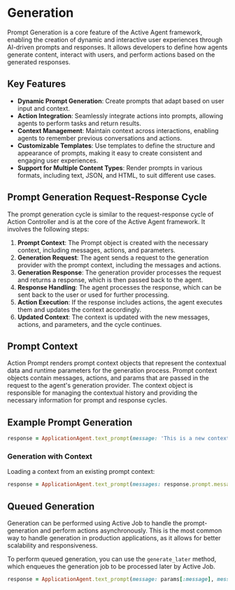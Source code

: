 # Generation
Prompt Generation is a core feature of the Active Agent framework, enabling the creation of dynamic and interactive user experiences through AI-driven prompts and responses. It allows developers to define how agents generate content, interact with users, and perform actions based on the generated responses.

## Key Features
- **Dynamic Prompt Generation**: Create prompts that adapt based on user input and context.
- **Action Integration**: Seamlessly integrate actions into prompts, allowing agents to perform tasks and return results.
- **Context Management**: Maintain context across interactions, enabling agents to remember previous conversations and actions.
- **Customizable Templates**: Use templates to define the structure and appearance of prompts, making it easy to create consistent and engaging user experiences.
- **Support for Multiple Content Types**: Render prompts in various formats, including text, JSON, and HTML, to suit different use cases.
## Prompt Generation Request-Response Cycle
The prompt generation cycle is similar to the request-response cycle of Action Controller and is at the core of the Active Agent framework. It involves the following steps:
1. **Prompt Context**: The Prompt object is created with the necessary context, including messages, actions, and parameters.
2. **Generation Request**: The agent sends a request to the generation provider with the prompt context, including the messages and actions.
3. **Generation Response**: The generation provider processes the request and returns a response, which is then passed back to the agent.
4. **Response Handling**: The agent processes the response, which can be sent back to the user or used for further processing.
5. **Action Execution**: If the response includes actions, the agent executes them and updates the context accordingly.
6. **Updated Context**: The context is updated with the new messages, actions, and parameters, and the cycle continues.
## Prompt Context
Action Prompt renders prompt context objects that represent the contextual data and runtime parameters for the generation process. Prompt context objects contain messages, actions, and params that are passed in the request to the agent's generation provider. The context object is responsible for managing the contextual history and providing the necessary information for prompt and response cycles.


## Example Prompt Generation

```ruby
response = ApplicationAgent.text_prompt(message: 'This is a new context').generate_now
```

### Generation with Context
Loading a context from an existing prompt context:
```ruby
response = ApplicationAgent.text_prompt(messages: response.prompt.messages).generate_now
```

## Queued Generation
Generation can be performed using Active Job to handle the prompt-generation and perform actions asynchronously. This is the most common way to handle generation in production applications, as it allows for better scalability and responsiveness.

To perform queued generation, you can use the `generate_later` method, which enqueues the generation job to be processed later by Active Job. 

```ruby
response = ApplicationAgent.text_prompt(message: params[:message], messages: response.prompt.messages).generate_later
```

